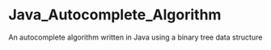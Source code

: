 # Java_Autocomplete_Algorithm
An autocomplete algorithm written in Java using a binary tree data structure
